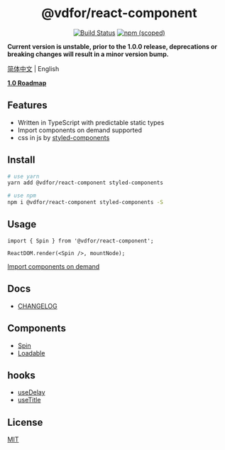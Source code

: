 <h1 align='center'>@vdfor/react-component</h1>

<div align='center'>

[![Build Status](https://travis-ci.org/vdfor/react-component.svg?branch=master)](https://travis-ci.org/vdfor/react-component)
[![npm (scoped)](https://img.shields.io/npm/v/@vdfor/react-component.svg)](https://www.npmjs.com/package/@vdfor/react-component)

</div>

**Current version is unstable, prior to the 1.0.0 release, deprecations or breaking changes will result in a minor version bump.**

[简体中文](./README.md) | English

**[1.0 Roadmap](https://github.com/vdfor/react-component/issues/1)**

## Features

+ Written in TypeScript with predictable static types
+ Import components on demand supported
+ css in js by [styled-components](https://github.com/styled-components/styled-components)

## Install

```bash
# use yarn
yarn add @vdfor/react-component styled-components

# use npm
npm i @vdfor/react-component styled-components -S
```

## Usage

```tsx
import { Spin } from '@vdfor/react-component';

ReactDOM.render(<Spin />, mountNode);
```

[Import components on demand](./docs/use-babel-plugin-import.md)

## Docs

+ [CHANGELOG](./CHANGELOG.md)

## Components

+ [Spin](./src/Spin)
+ [Loadable](./src/Loadable)

## hooks

+ [useDelay](./src/useDelay)
+ [useTitle](./src/useTitle)

## License

[MIT](./License)